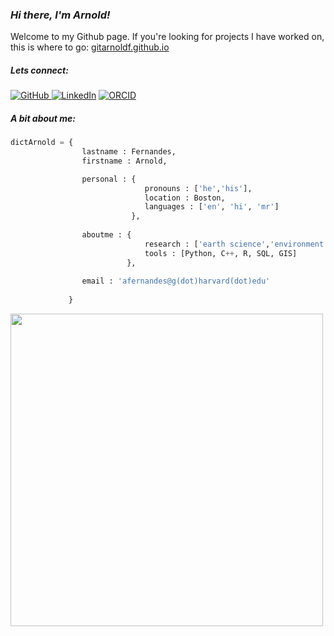 ### ***Hi there, I'm Arnold!***

Welcome to my Github page. If you're looking for projects I have worked on, this is where to go: [gitarnoldf.github.io](https://gitarnoldf.github.io/)

<h5> Lets connect: </h5>
<p align="left">
    <a href="https://github.com/gitarnoldf" target="_blank"><img alt="GitHub" src="https://img.shields.io/badge/-@gitarnoldf-181717?style=flat-square&logo=GitHub&logoColor=white"> </a>
     <a href="https://www.linkedin.com/in/arnoldfernandes" target="_blank"><img alt="LinkedIn" src="https://img.shields.io/badge/-LinkedIn-0077B5?style=flat-square&logo=Linkedin&logoColor=white"></a>
     <a href="https://orcid.org/0000-0001-5322-783X" target="_blank"><img alt="ORCID" src="https://img.shields.io/badge/-ORCID-A6CE39?style=flat-square&logo=ORCID&logoColor=white"></a>
</p>

<h5> A bit about me: </h5>

``` python
dictArnold = {
                lastname : Fernandes,
                firstname : Arnold,

                personal : {
                              pronouns : ['he','his'],
                              location : Boston,
                              languages : ['en', 'hi', 'mr']                             
                           },
                           
                aboutme : {
                              research : ['earth science','environment','catastrophe risk'],
                              tools : [Python, C++, R, SQL, GIS]
                          },
                
                email : 'afernandes@g(dot)harvard(dot)edu'
                
             }              
```  




<img align='center' src="https://media.giphy.com/media/l4EoS4FShnTLbptOE/giphy.gif" width="500">

